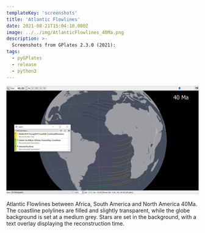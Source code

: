 ```yaml
---
templateKey: 'screenshots'
title: 'Atlantic Flowlines'
date: 2021-08-21T15:04:10.000Z
image: ../../img/AtlanticFlowlines_40Ma.png
description: >-
  Screenshots from GPlates 2.3.0 (2021):
tags:
  - pyGPlates
  - release
  - python3
---
```

![pygplates_doc_contents](../../img/AtlanticFlowlines_40Ma.png)

Atlantic Flowlines between Africa, South America and North America 40Ma. The coastline polylines are filled and slightly transparent, while the globe background is set at a medium grey. Stars are set in the background, with a text overlay displaying the reconstruction time.
